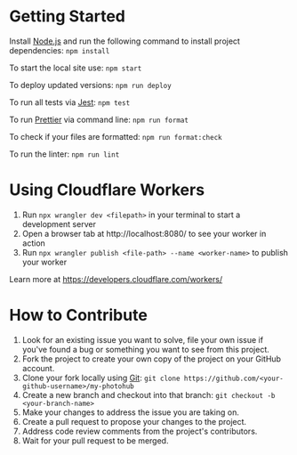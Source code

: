 # Getting Started

Install [Node.js](https://nodejs.org/) and run the following command to install project dependencies:
`npm install`

To start the local site use:
`npm start`

To deploy updated versions:
`npm run deploy`

To run all tests via [Jest](https://jestjs.io/):
`npm test`

To run [Prettier](https://prettier.io/) via command line:
`npm run format`

To check if your files are formatted:
`npm run format:check`

To run the linter:
`npm run lint`

# Using Cloudflare Workers

1. Run `npx wrangler dev <filepath>` in your terminal to start a development server
1. Open a browser tab at http://localhost:8080/ to see your worker in action
1. Run `npx wrangler publish <file-path> --name <worker-name>` to publish your worker

Learn more at https://developers.cloudflare.com/workers/

# How to Contribute

1. Look for an existing issue you want to solve, file your own issue if you've found a bug or something you want to see from this project.
1. Fork the project to create your own copy of the project on your GitHub account.
1. Clone your fork locally using [Git](https://git-scm.com/): 
`git clone https://github.com/<your-github-username>/my-photohub`
1. Create a new branch and checkout into that branch: 
`git checkout -b <your-branch-name>`
1. Make your changes to address the issue you are taking on.
1. Create a pull request to propose your changes to the project.
1. Address code review comments from the project's contributors.
1. Wait for your pull request to be merged.

